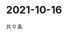 # 2021-10-16

共 0 条

<!-- BEGIN -->
<!-- 最后更新时间 Sat Oct 16 2021 11:15:25 GMT+0800 (China Standard Time) -->

<!-- END -->
